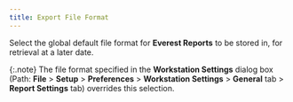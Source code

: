 ```yaml
---
title: Export File Format
---
```



Select the global default file format for **Everest 
 Reports** to be stored in, for retrieval at a later date.


{:.note}
The file format specified in the **Workstation 
 Settings** dialog box (Path: **File**  > **Setup** > **Preferences**  > **Workstation Settings** >  **General** tab > **Report 
 Settings** tab) overrides this selection.
